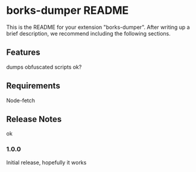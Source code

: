 # borks-dumper README

This is the README for your extension "borks-dumper". After writing up a brief description, we recommend including the following sections.

## Features

dumps obfuscated scripts ok?

## Requirements

Node-fetch

## Release Notes

ok

### 1.0.0

Initial release, hopefully it works